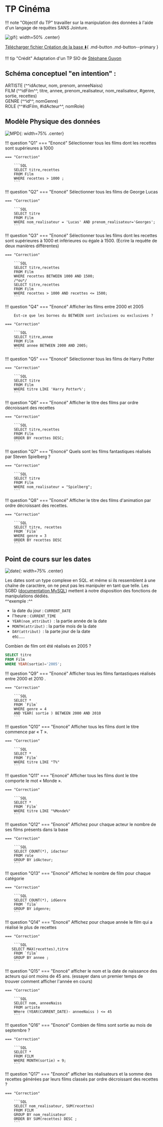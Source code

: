 # TP Cinéma

!!! note "Objectif du TP"
	travailler sur la manipulation des données à l'aide d'un langage de requêtes SANS Jointure.

![gif](./data/tp2/cinema.gif){: width=50% .center}

[Télécharger fichier Création de la base :arrow_down:](./data/tp2/Cinema.sql){ .md-button .md-button--primary }

!!! tip "Crédit"
    Adaptation d'un TP SIO de [Stéphane Guyon](http://guyonst.free.fr)

##  Schéma conceptuel "en intention" : 
ARTISTE (^^idActeur, nom, prenom, anneeNaiss)<br />
FILM (^^idFilm^^, titre, annee, prenom_realisateur, nom_realisateur, #genre, sortie, recettes)<br />
GENRE (^^id^^, nomGenre)<br />
ROLE (^^#idFilm, #idActeur^^, nomRole)<br />

## Modèle Physique des données

![MPD](./data/tp2/MPD.png){: width=75% .center}


!!! question "Q1"
    === "Enoncé"
        Sélectionner tous les films dont les recettes sont supérieures à 1000

    === "Correction"

        ```SQL
        SELECT titre,recettes
        FROM Film
        WHERE recettes > 1000 ;
        ```

!!! question "Q2"
    === "Enoncé"
        Sélectionner tous les films de George Lucas

    === "Correction"

        ```SQL
        SELECT titre
        FROM Film
        WHERE nom_realisateur = 'Lucas' AND prenom_realisateur='Georges';
        ```

!!! question "Q3"
    === "Enoncé"
        Sélectionner tous les films dont les recettes sont supérieures à 1000 et inférieures ou égale à 1500. (Ecrire la requête de deux manières différentes)

    === "Correction"

        ```SQL
        SELECT titre,recettes
        FROM Film
        WHERE recettes BETWEEN 1000 AND 1500;
        /*ou*/
        SELECT titre,recettes
        FROM Film
        WHERE recettes > 1000 AND recettes <= 1500;
        ```

!!! question "Q4"
    === "Enoncé"
        Afficher les films entre 2000 et 2005<br />

        Est-ce que les bornes du BETWEEN sont inclusives ou exclusives ?

    === "Correction"

        ```SQL
        SELECT titre,annee
        FROM Film
        WHERE annee BETWEEN 2000 AND 2005;
        ```

!!! question "Q5"
    === "Enoncé"
        Sélectionner tous les films de Harry Potter

    === "Correction"

        ```SQL
        SELECT titre
        FROM Film
        WHERE titre LIKE 'Harry Potter%';
        ```

!!! question "Q6"
    === "Enoncé"
        Afficher le titre des films par ordre décroissant des recettes

    === "Correction"

        ```SQL
        SELECT titre,recettes
        FROM Film
        ORDER BY recettes DESC;
        ```


!!! question "Q7"
    === "Enoncé"
        Quels sont les films fantastiques réalisés par Steven Spielberg ?

    === "Correction"

        ```SQL
        SELECT titre
        FROM Film 
        WHERE nom_realisateur = "Spielberg";
        ```

!!! question "Q8"
    === "Enoncé"
        Afficher le titre des films d'animation par ordre décroissant des recettes.

    === "Correction"

        ```SQL
        SELECT titre, recettes
        FROM `Film` 
        WHERE genre = 3
        ORDER BY recettes DESC 
        ```

## Point de cours sur les dates 

![date](./data/tp2/date.png){: width=75% .center}

Les dates sont un type complexe en SQL. et même si ils ressemblent à une chaîne de caractère, on ne peut pas les manipuler en tant que telle. Les SGBD ([documentation MySQL](https://dev.mysql.com/doc/refman/8.4/en/date-and-time-functions.html)) mettent à notre disposition des fonctions de manipulations dédiés.<br />
^^exemple :^^ <br />

- la date du jour : ``CURRENT_DATE``<br />
- l'heure : ``CURRENT_TIME``<br />
- ``YEAR(nom_attribut) ``: la partie année de la date<br />
- ``MONTH(attribut)`` : la partie mois de la date<br />
- ``DAY(attribut) ``: la parte jour de la date<br />
etc.....

Combien de film ont été réalisés en 2005 ?
```SQL
SELECT titre
FROM Film
WHERE YEAR(sortie)='2005';
```

!!! question "Q9"
    === "Enoncé"
        Afficher tous les films fantastiques réalisés entre 2000 et 2010 .

    === "Correction"

        ```SQL
        SELECT * 
        FROM `Film` 
        WHERE genre = 4
        AND YEAR( sortie ) BETWEEN 2000 AND 2010 
        ```

!!! question "Q10"
    === "Enoncé"
        Afficher tous les films dont le titre commence par « T ».

    === "Correction"

        ```SQL
        SELECT * 
        FROM `Film` 
        WHERE titre LIKE "T%"
        ```
!!! question "Q11"
    === "Enoncé"
        Afficher tous les films dont le titre comporte le mot « Monde ».

    === "Correction"

        ```SQL
        SELECT * 
        FROM `Film` 
        WHERE titre LIKE "%Monde%"
        ```

!!! question "Q12"
    === "Enoncé"
        Affichez pour chaque acteur le nombre de ses films présents dans la base

    === "Correction"

        ```SQL
        SELECT COUNT(*), idacteur
        FROM role 
        GROUP BY idActeur;
        ```

!!! question "Q13"
    === "Enoncé"
        Affichez le nombre de film pour chaque catégorie

    === "Correction"

        ```SQL
        SELECT COUNT(*), idGenre
        FROM `film` 
        GROUP BY idgenre;
        ```

!!! question "Q14"
    === "Enoncé"
        Affichez pour chaque année le film qui a réalisé le plus de recettes

    === "Correction"

        ```SQL
       SELECT MAX(recettes),titre 
        FROM `film` 
        GROUP BY annee ;
        ```

!!! question "Q15"
    === "Enoncé"
        afficher le nom et la date de naissance des acteurs qui ont moins de 45 ans. (essayer dans un premier temps de trouver comment afficher l'année en cours)

    === "Correction"

        ```SQL
        SELECT nom, anneeNaiss
        FROM artiste
        WHere (YEAR(CURRENT_DATE)- anneeNaiss ) <= 45
        ```

!!! question "Q16"
    === "Enoncé"
        Combien de films sont sortie au mois de septembre ?

    === "Correction"

        ```SQL
        SELECT * 
        FROM FILM
        WHERE MONTH(sortie) = 9;
        ```

!!! question "Q17"
    === "Enoncé"
        afficher les réalisateurs et la somme des recettes générées par leurs films classés par ordre décroissant des recettes ?

    === "Correction"

        ```SQL
        SELECT nom_realisateur, SUM(recettes)
        FROM FILM
        GROUP BY nom_realisateur
        ORDER BY SUM(recettes) DESC ;
        ```

